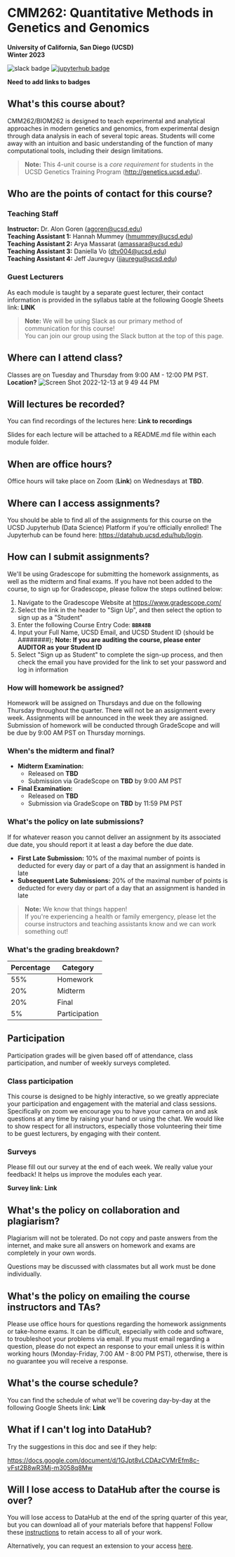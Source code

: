 # CMM262: Quantitative Methods in Genetics and Genomics
**University of California, San Diego (UCSD)**<br>
**Winter 2023**

![slack badge](https://img.shields.io/badge/Join%20Slack-blueviolet?style=for-the-badge&logo=slack) [![jupyterhub badge](https://img.shields.io/badge/Login%20to%20JupyterHub-grey?style=for-the-badge&logo=jupyter)](https://datahub.ucsd.edu/hub/login)

**Need to add links to badges**

## What's this course about?
CMM262/BIOM262 is designed to teach experimental and analytical approaches in modern genetics and genomics, from experimental design through data analysis in each of several topic areas. Students will come away with an intuition and basic understanding of the function of many computational tools, including their design limitations.

> <b>Note:</b> 
> This 4-unit course is a <i>core requirement</i> for students in the UCSD Genetics Training Program (http://genetics.ucsd.edu/).
             
## Who are the points of contact for this course?
### Teaching Staff
**Instructor:** Dr. Alon Goren (agoren@ucsd.edu)<br>
**Teaching Assistant 1:** Hannah Mummey (hmummey@ucsd.edu)<br>
**Teaching Assistant 2:** Arya Massarat (amassara@ucsd.edu)<br>
**Teaching Assistant 3:** Daniella Vo (dtv004@ucsd.edu)<br>
**Teaching Assistant 4:** Jeff Jaureguy (jjauregu@ucsd.edu)<br>

### Guest Lecturers
As each module is taught by a separate guest lecturer, their contact information is provided in the syllabus table at the following Google Sheets link: **LINK**

> **Note:** We will be using Slack as our primary method of communication for this course!<br>
> You can join our group using the Slack button at the top of this page.

## Where can I attend class?
Classes are on Tuesday and Thursday from 9:00 AM - 12:00 PM PST. **Location?**
![Screen Shot 2022-12-13 at 9 49 44 PM](https://user-images.githubusercontent.com/67065808/207517846-9740f244-e6e3-4bb0-a7a0-605b690b8013.png)


## Will lectures be recorded?
You can find recordings of the lectures here: **Link to recordings**

Slides for each lecture will be attached to a README.md file within each module folder.

## When are office hours?
Office hours will take place on Zoom (**Link**) on Wednesdays at **TBD**.

## Where can I access assignments?
You should be able to find all of the assignments for this course on the UCSD Jupyterhub (Data Science) Platform if you're officially enrolled! The Jupyterhub can be found here: https://datahub.ucsd.edu/hub/login.

## How can I submit assignments?
We'll be using Gradescope for submitting the homework assignments, as well as the midterm and final exams. If you have not been added to the course, to sign up for Gradescope, please follow the steps outlined below:

1. Navigate to the Gradescope Website at https://www.gradescope.com/
2. Select the link in the header to "Sign Up", and then select the option to sign up as a "Student"
3. Enter the following Course Entry Code: **`BBR48B`**
4. Input your Full Name, UCSD Email, and UCSD Student ID (should be A#######);
**Note: If you are auditing the course, please enter AUDITOR as your Student ID**
5. Select "Sign up as Student" to complete the sign-up process, and then check the email you have provided for the link to set your password and log in information

### How will homework be assigned?
Homework will be assigned on Thursdays and due on the following Thursday throughout the quarter. There will not be an assignment every week. Assignments will be announced in the week they are assigned. Submission of homework will be conducted through GradeScope and will be due by 9:00 AM PST on Thursday mornings.

### When's the midterm and final?
* **Midterm Examination:**
  * Released on **TBD**
  * Submission via GradeScope on **TBD** by 9:00 AM PST
* **Final Examination:**
  * Released on **TBD**
  * Submission via GradeScope on **TBD** by 11:59 PM PST

### What's the policy on late submissions?
If for whatever reason you cannot deliver an assignment by its associated due date, you should report it at least a day before the due date.

* **First Late Submission:** 10% of the maximal number of points is deducted for every day or part of a day that an assignment is handed in late
* **Subsequent Late Submissions:** 20% of the maximal number of points is deducted for every day or part of a day that an assignment is handed in late

> **Note:** We know that things happen!<br>
> If you're experiencing a health or family emergency, please let the course instructors and teaching assistants know and we can work something out!

### What's the grading breakdown?
| Percentage | Category |
|------------|----------|
|    55%	   | Homework |
|    20%	   | Midterm  |
|    20%	   |  Final   |
|    5%	     |Participation |

## Participation
Participation grades will be given based off of attendance, class participation, and number of weekly surveys completed.

### Class participation
This course is designed to be highly interactive, so we greatly appreciate your participation and engagement with the material and class sessions. Specifically on zoom we encourage you to have your camera on and ask questions at any time by raising your hand or using the chat. We would like to show respect for all instructors, especially those volunteering their time to be guest lecturers, by engaging with their content.

### Surveys
Please fill out our survey at the end of each week. We really value your feedback! It helps us improve the modules each year.

**Survey link:** **Link**

## What's the policy on collaboration and plagiarism?
Plagiarism will not be tolerated. Do not copy and paste answers from the internet, and make sure all answers on homework and exams are completely in your own words.

Questions may be discussed with classmates but all work must be done individually.

## What's the policy on emailing the course instructors and TAs?
Please use office hours for questions regarding the homework assignments or take-home exams. It can be difficult, especially with code and software, to troubleshoot your problems via email. If you must email regarding a question, please do not expect an response to your email unless it is within working hours (Monday-Friday, 7:00 AM - 8:00 PM PST), otherwise, there is no guarantee you will receive a response.

## What's the course schedule?
You can find the schedule of what we'll be covering day-by-day at the following Google Sheets link: **Link**

## What if I can't log into DataHub?
Try the suggestions in this doc and see if they help:

https://docs.google.com/document/d/1GJpt8vLCDAzCVMrEfm8c-vFst2B8wR3Mj-m3058q8Mw

## Will I lose access to DataHub after the course is over?
You will lose access to DataHub at the end of the spring quarter of this year, but you can download all of your materials before that happens! Follow these [instructions](https://docs.google.com/document/d/1kquyVU-8bKfQFfwDykjb_b1YIFMSfc01PcOwyW_uh-A) to retain access to all of your work.

Alternatively, you can request an extension to your access [here](https://go.ucsd.edu/2wc5gH0%29).
